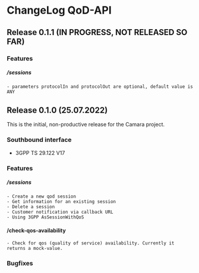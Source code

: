 # ChangeLog QoD-API

## Release 0.1.1 (IN PROGRESS, NOT RELEASED SO FAR)

### Features

##### /sessions

    - parameters protocolIn and protocolOut are optional, default value is ANY

## Release 0.1.0 (25.07.2022)

This is the initial, non-productive release for the Camara project.

### Southbound interface

- 3GPP TS 29.122 V17

### Features

##### /sessions

    - Create a new qod session
    - Get information for an existing session
    - Delete a session
    - Customer notification via callback URL
    - Using 3GPP AsSessionWithQoS

#### /check-qos-availability

    - Check for qos (quality of service) availability. Currently it returns a mock-value.

### Bugfixes